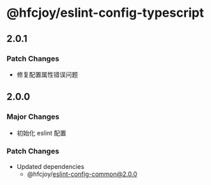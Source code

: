 # @hfcjoy/eslint-config-typescript

## 2.0.1

### Patch Changes

- 修复配置属性错误问题

## 2.0.0

### Major Changes

- 初始化 eslint 配置

### Patch Changes

- Updated dependencies
  - @hfcjoy/eslint-config-common@2.0.0
